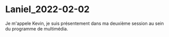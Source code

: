 # Laniel_2022-02-02
Je m'appele Kevin, je suis présentement dans ma deuxième session au sein du programme de multimédia. 
